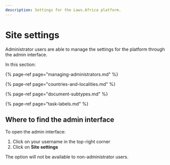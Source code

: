 ```yaml
---
description: Settings for the Laws.Africa platform.
---
```


# Site settings

Administrator users are able to manage the settings for the platform through the admin interface.

In this section:

{% page-ref page="managing-administrators.md" %}

{% page-ref page="countries-and-localities.md" %}

{% page-ref page="document-subtypes.md" %}

{% page-ref page="task-labels.md" %}

## Where to find the admin interface

To open the admin interface:

1. Click on your username in the top-right corner
2. Click on **Site settings**

The option will not be available to non-administrator users.

## 



